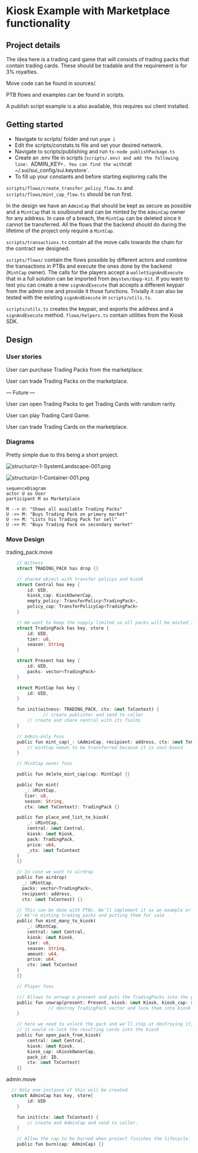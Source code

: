 # Kiosk Example with Marketplace functionality

## Project details
The idea here is a trading card game that will consists of trading packs that contain trading cards.
These should be tradable and the requirement is for 3% royalties.

Move code can be found in sources/.

PTB flows and examples can be found in scripts.

A publish script example is a also available, this requires sui client installed.

## Getting started

- Navigate to scripts/ folder and run `pnpm i`
- Edit the scripts/constats.ts file and set your desired network.
- Navigate to scripts/publishing and run `ts-node publishPackage.ts`
- Create an .env file in scripts (`scripts/.env) and add the following line:
`ADMIN_KEY=<base64 Key>`. You can find the `<base64 Key>` with `cat ~/.sui/sui_config/sui.keystore`.
- To fill up your constants and before starting exploring calls the 

`scripts/flows/create_transfer_policy_flow.ts` and `scripts/flows/mint_cap_flow.ts` should be run first.


In the design we have an `AdminCap` that should be kept as secure as possible and a `MintCap` that is soulbound
and can be minted by the `AdminCap` owner for any address. In case of a breach, the `MintCap` can be deleted since
it cannot be transferred.
All the flows that the backend should do during the lifetime of the project only require a `MintCap`.

`scripts/transactions.ts` contain all the move calls towards the chain for the contract we designed.

`scripts/flows/` contain the flows possible by different actors and combine the transactions in PTBs and execute the ones
done by the backend (`MintCap` owner). The calls for the players accept a `walletSignAndExecute` that in a full solution can be imported from `@mysten/dapp-kit`. If you want to test you can create a new `signAndExecute` that accepts a different keypair from the admin one and provide it those functions. Trivially it can also be tested with the existing `signAndExecute` in `scripts/utils.ts`.

`scripts/utils.ts` creates the keypair, and exports the address and a `signAndExecute` method.
`flows/helpers.ts` contain utilities from the Kiosk SDK.


## Design

### User stories

User can purchase Trading Packs from the marketplace.

User can trade Trading Packs on the marketplace.

— Future —

User can open Trading Packs to get Trading Cards with random rarity.

User can play Trading Card Game.

User can trade Trading Cards on the marketplace.

### Diagrams

Pretty simple due to this being a short project.

![structurizr-1-SystemLandscape-001.png](designs/structurizr-1-SystemLandscape-001.png)

![structurizr-1-Container-001.png](designs/structurizr-1-Container-001.png)

```mermaid
sequenceDiagram
actor U as User
participant M as Marketplace

M --> U: "Shows all available Trading Packs"
U ->> M: "Buys Trading Pack on primary market"
U ->> M: "Lists his Trading Pack for sell"
U ->> M: "Buys Trading Pack on secondary market"
```

### Move Design

trading_pack.move

```rust
    // Witness
    struct TRADING_PACK has drop {}

    // shared object with transfer policys and kiosk
    struct Central has key {
        id: UID,
        kiosk_cap: KioskOwnerCap,
        empty_policy: TransferPolicy<TradingPack>,
        policy_cap: TransferPolicyCap<TradingPack>
    }

    // We want to keep the supply limited so all packs will be minted in a Kiosk by an Admin.
    struct TradingPack has key, store {
        id: UID,
        tier: u8,
        season: String        
    }

    struct Present has key {
        id: UID,
        packs: vector<TradingPack>
    }

    struct MintCap has key {
        id: UID,
    }

    fun init(witness: TRADING_PACK, ctx: &mut TxContext) {
			  // create publisher and send to caller
        // create and share central with its fields
    }

    // Admin-only funs
    public fun mint_cap(_: &AdminCap, recipient: address, ctx: &mut TxContext) {
        // mintCap needs to be transferred because it is soul-bound
    }

    // MintCap owner funs

    public fun delete_mint_cap(cap: MintCap) {}

    public fun mint(
       _: &MintCap,
       tier: u8,
       season: String,
       ctx: &mut TxContext): TradingPack {}

    public fun place_and_list_to_kiosk(
        _: &MintCap,
        central: &mut Central,
        kiosk: &mut Kiosk,
        pack: TradingPack,
        price: u64,
        _ctx: &mut TxContext
    )
    {}

    // In case we want to airdrop
    public fun airdrop(
      _: &MintCap,
      packs: vector<TradingPack>,
      recipient: address, 
      ctx: &mut TxContext) {}

    // This can be done with PTBs. We'll implement it as an example or convenience.
    // We're minting trading packs and putting them for sale
    public fun mint_many_to_kiosk(
        _: &MintCap,
        central: &mut Central,
        kiosk: &mut Kiosk,
        tier: u8,
        season: String,
        amount: u64,
        price: u64,
        ctx: &mut TxContext
    )
    {}

    // Player funs

    /// Allows to unrwap a present and puts the TradingPacks into the player's kiosk.
    public fun unwrap(present: Present, kiosk: &mut Kiosk, kiosk_cap: &KioskOwnerCap, policy: &TransferPolicy<TradingPack>) {
				// destroy TradingPack vector and lock them into kiosk
    }

    // here we need to unlock the pack and we'll stop at destroying it, but in the full solution
    // it would re-lock the resulting cards into the kiosk
    public fun open_pack_from_kiosk(
        central: &mut Central,
        kiosk: &mut Kiosk,
        kiosk_cap: &KioskOwnerCap,
        pack_id: ID,
        ctx: &mut TxContext) 
    {}
```

admin.move
```rust
  // Only one instance of this will be created
  struct AdminCap has key, store{
        id: UID
    }

    fun init(ctx: &mut TxContext) {
        // create and AdminCap and send to caller.
    }

    // Allow the cap to be burned when project finishes the lifecycle.
    public fun burn(cap: AdminCap) {}
```
